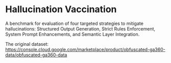 # Hallucination Vaccination

A benchmark for evaluation of four targeted strategies to mitigate hallucinations: Structured Output Generation, Strict Rules Enforcement, System Prompt Enhancements, and Semantic Layer Integration.

The original dataset: https://console.cloud.google.com/marketplace/product/obfuscated-ga360-data/obfuscated-ga360-data

